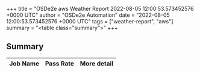 +++
title = "OSDe2e aws Weather Report 2022-08-05 12:00:53.573452576 +0000 UTC"
author = "OSDe2e Automation"
date = "2022-08-05 12:00:53.573452576 +0000 UTC"
tags = ["weather-report", "aws"]
summary = "<table class=\"summary\"></table>"
+++
## Summary

| Job Name | Pass Rate | More detail |
|----------|-----------|-------------|




